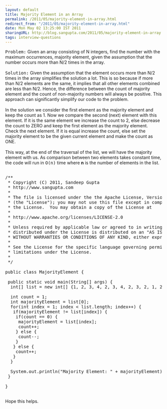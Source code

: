 ```yaml
---
layout: default
title: Majority Element in an Array
permalink: /2011/05/majority-element-in-array.html
redirect_from: "/2011/05/majority-element-in-array.html"
date: Mon May 02 13:25:00 IST 2011
sharingURL: http://blog.sangupta.com/2011/05/majority-element-in-array.html
tags: interview-questions
---
```

<tt>Problem:</tt> Given an array consisting of N integers, find the number with the maximum occurrences, majority element, given the assumption that the number occurs more than N/2 times in the array.
<br>
<br>
<tt>Solution:</tt> Given the assumption that the element occurs more than N/2 times in the array simplifies the solution a lot. This is so because if more than N/2 elements are the same, it implies that all other elements combined are less than N/2. Hence, the difference between the count of majority element and the count of non-majority numbers will always be positive. This approach can significantly simplify our code to the problem.
<br>
<br>In the solution we consider the first element as the majority element and keep the count as 1. Now we compare the second (next) element with this element. If it is the same element we increase the count to 2, else decrease the count to ZERO and keep the first element as the majority element. Check the next element. If it is equal increase the count, else set the majority element to be the given current element and make the count as ONE.
<br>
<br>This way, at the end of the traversal of the list, we will have the majority element with us. As comparison between two elements takes constant time, the code will run in 
<tt>O(n)</tt> time where 
<b>n</b> is the number of elements in the list.
<br>
<br>
<pre class="brush: java">/**<br> * Copyright (C) 2011, Sandeep Gupta<br> * http://www.sangupta.com<br> * <br> * The file is licensed under the the Apache License, Version 2.0<br> * (the "License"); you may not use this file except in compliance with<br> * the License.  You may obtain a copy of the License at<br> * <br> * http://www.apache.org/licenses/LICENSE-2.0<br> * <br> * Unless required by applicable law or agreed to in writing, software<br> * distributed under the License is distributed on an "AS IS" BASIS,<br> * WITHOUT WARRANTIES OR CONDITIONS OF ANY KIND, either express or implied.<br> * <br> * See the License for the specific language governing permissions and<br> * limitations under the License.<br> * <br> */<br><br>public class MajorityElement {<br> <br> public static void main(String[] args) {<br>  int[] list = new int[] {1, 2, 3, 4, 2, 3, 4, 2, 3, 2, 1, 2, 3, 4, 2, 2, 2};<br>  <br>  int count = 1;<br>  int majorityElement = list[0];<br>  for(int index = 1; index &lt; list.length; index++) {<br>   if(majorityElement != list[index]) {<br>    if(count == 0) {<br>     majorityElement = list[index];<br>     count++;<br>    } else {<br>     count--;<br>    }<br>   } else {<br>    count++;<br>   }<br>  }<br>  <br>  System.out.println("Majority Element: " + majorityElement);<br> }<br><br>}<br></pre>
<br>Hope this helps.
